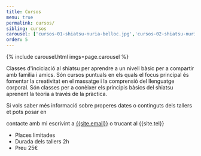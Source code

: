 ```yaml
---
title: Cursos
menu: true
permalink: cursos/
sibling: cursos
carousel: ['cursos-01-shiatsu-nuria-belloc.jpg','cursos-02-shiatsu-nuria-belloc.jpg','cursos-03-shiatsu-nuria-belloc.jpg','cursos-01-shiatsu-nuria-belloc.jpg','cursos-02-shiatsu-nuria-belloc.jpg','cursos-03-shiatsu-nuria-belloc.jpg']
order: 5
---
```


{% include carousel.html imgs=page.carousel %}

Classes d'inciciació al shiatsu per aprendre a un nivell bàsic per a compartir amb familia i amics.
Són cursos puntuals en els quals el focus principal és fomentar la creativitat en el massatge i la comprensió del llenguatge corporal. Són classes per a conèixer els principis bàsics del shiatsu aprenent la teoria a través de la pràctica.

Si vols saber més informació sobre properes dates o continguts dels tallers et pots posar en

contacte amb mi escrivint a [{{site.email}}](mailto:{{site.email}}) o trucant al {{site.tel}}


+ Places limitades
+ Durada dels tallers 2h
+ Preu 25€
